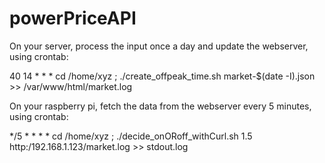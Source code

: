 # powerPriceAPI

On your server, process the input once a day and update the webserver, using crontab:

40 14 * * *      cd /home/xyz ; ./create_offpeak_time.sh  market-$(date -I).json >> /var/www/html/market.log

On your raspberry pi, fetch the data from the webserver every 5 minutes, using crontab:

*/5 * * * * cd /home/xyz ; ./decide_onORoff_withCurl.sh 1.5 http:/192.168.1.123/market.log >> stdout.log

